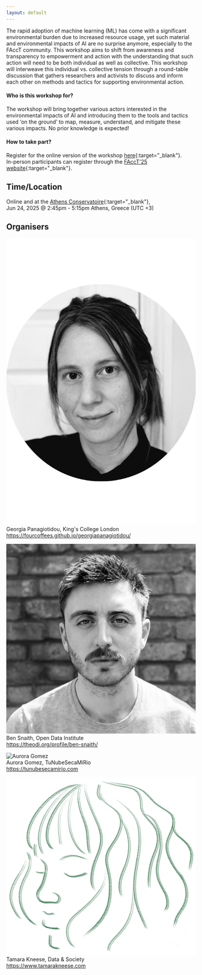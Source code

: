 ```yaml
---
layout: default
---
```


The rapid adoption of machine learning (ML) has come with a significant environmental burden due to increased resource usage, yet such material and environmental impacts of AI are no surprise anymore, especially to the FAccT community. This workshop aims to shift from awareness and transparency to empowerment and action with the understanding that such action will need to be both individual as well as collective. This workshop will interweave this individual vs. collective tension through a round-table discussion that gathers researchers and activists to discuss and inform each other on methods and tactics for supporting environmental action.  

#### Who is this workshop for?

The workshop will bring together various actors interested in the environmental impacts of AI and introducing them to the tools and tactics used ‘on the ground’ to map, measure, understand, and mitigate these various impacts. No prior knowledge is expected! 

#### How to take part?

Register for the online version of the workshop [here](){:target="_blank"}.
<br>
In-person participants can register through the [FAccT'25 website](https://facctconference.org){:target="_blank"}.

## Time/Location
Online and at the [Athens Conservatoire](https://www.athensconservatoire.gr/){:target="_blank"},
<br>
Jun 24, 2025 @ 2:45pm - 5:15pm Athens, Greece (UTC +3)

## Organisers 

![Georgia Panagiotidou](assets/css/georgia2.png) 
Georgia Panagiotidou, King's College London  
https://fourcoffees.github.io/georgiapanagiotidou/
<br>

![Ben Snaith](assets/css/ben.jpg)  
Ben Snaith, Open Data Institute   
https://theodi.org/profile/ben-snaith/
<br>

![Aurora Gomez](assets/css/tunube.jng)  
Aurora Gomez, TuNubeSecaMiRio  
https://tunubesecamirio.com
<br>

![Tamara Kneese](assets/css/tkneese.png)  
Tamara Kneese, Data & Society  
https://www.tamarakneese.com
<br>
